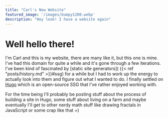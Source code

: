 ```yaml
---
title: "Carl's New Website"
featured_image: '/images/bumpy1200.webp'
description: "Hey look! I have a website again"
---
```

# Well hello there! 
I'm Carl and this is my website, there are many like it, but this one is mine. I've had this domain for quite a while and it's gone through a few iterations. I've been kind of fascinated by  [static site generators]( {{< ref "posts/history.md" >}}#ssg) for a while but I had to work up the energy to actually look into them and figure out what I wanted to do. I finally settled on [Hugo](https://gohugo.io/) which is an open-source SSG that I've rather enjoyed working with. 

For the time being I'll probably be posting stuff about the process of building a site in Hugo, some stuff about living on a farm and maybe eventually I'll get to other nerdy math stuff like drawing fractals in JavaScript or some crap like that =)